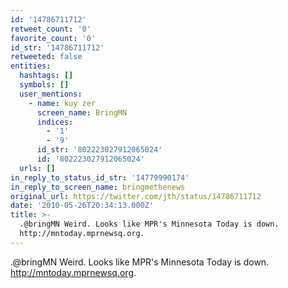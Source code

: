 ```yaml
---
id: '14786711712'
retweet_count: '0'
favorite_count: '0'
id_str: '14786711712'
retweeted: false
entities:
  hashtags: []
  symbols: []
  user_mentions:
    - name: kuy zer
      screen_name: BringMN
      indices:
        - '1'
        - '9'
      id_str: '802223027912065024'
      id: '802223027912065024'
  urls: []
in_reply_to_status_id_str: '14779990174'
in_reply_to_screen_name: bringmethenews
original_url: https://twitter.com/jth/status/14786711712
date: '2010-05-26T20:34:13.000Z'
title: >-
  .@bringMN Weird. Looks like MPR's Minnesota Today is down.
  http://mntoday.mprnewsq.org.
---
```


.@bringMN Weird. Looks like MPR's Minnesota Today is down. http://mntoday.mprnewsq.org.
